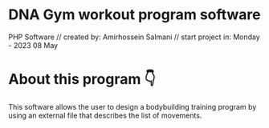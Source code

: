 # DNA Gym workout program software
PHP Software // created by: Amirhossein Salmani // start project in:  Monday - 2023 08 May
# About this program 👇
This software allows the user to design a bodybuilding training program by using an external file that describes the list of movements.

